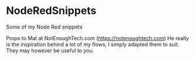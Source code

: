 # NodeRedSnippets
Some of my Node Red snippets

Props to Mat at NotEnoughTech.com (https://notenoughtech.com)
He really is the inspiration behind a lot of my flows, I simply adapted them to suit. They may however be useful to you.
